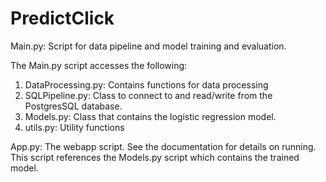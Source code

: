 # PredictClick

Main.py: Script for data pipeline and model training and evaluation. 

  The Main.py script accesses the following:
  1. DataProcessing.py: Contains functions for data processing
  2. SQLPipeline.py: Class to connect to and read/write from the PostgresSQL database.
  3. Models.py: Class that contains the logistic regression model.
  4. utils.py: Utility functions


App.py: The webapp script. See the documentation for details on running. This script references the Models.py script which contains the trained model.
